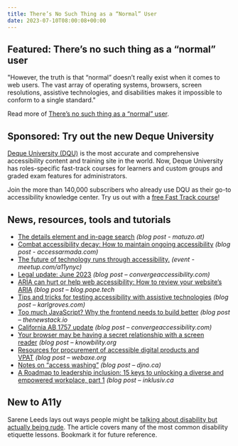```yaml
---
title: There’s No Such Thing as a “Normal” User
date: 2023-07-10T08:00:08+00:00
---
```


## Featured: There’s no such thing as a “normal” user

"However, the truth is that “normal” doesn’t really exist when it comes to web users. The vast array of operating systems, browsers, screen resolutions, assistive technologies, and disabilities makes it impossible to conform to a single standard."

Read more of [There’s no such thing as a “normal” user](https://karlgroves.com/theres-no-such-thing-as-a-normal-user/).

## Sponsored: Try out the new Deque University

[Deque University (DQU)](https://dequeuniversity.com/) is the most accurate and comprehensive accessibility content and training site in the world. Now, Deque University has roles-specific fast-track courses for learners and custom groups and graded exam features for administrators.

Join the more than 140,000 subscribers who already use DQU as their go-to accessibility knowledge center. Try us out with a [free Fast Track course](https://dequeuniversity.com/promo/newdqu)!

## News, resources, tools and tutorials

- [The details element and in-page search](https://www.matuzo.at/blog/2023/details-find-in-page/) *(blog post - matuzo.at)*
- [Combat accessibility decay: How to maintain ongoing accessibility](https://www.accessarmada.com/blog/combat-accessibility-decay-how-to-maintain-ongoing-accessibility/) *(blog post - accessarmada.com)*
- [The future of technology runs through accessibility.](https://www.meetup.com/a11ynyc/events/294352036/) *(event - meetup.com/a11ynyc)*
- [Legal update: June 2023](https://convergeaccessibility.com/2023/07/03/legal-update-june-2023/) *(blog post – convergeaccessibility.com)*
- [ARIA can hurt or help web accessibility: How to review your website’s ARIA](https://blog.pope.tech/2023/07/03/aria-can-hurt-or-help-web-accessibility-how-to-review-your-websites-aria/) *(blog post – blog.pope.tech*
- [Tips and tricks for testing accessibility with assistive technologies](https://karlgroves.com/tips-tricks-for-testing-accessibility-with-assistive-technologies/) *(blog post – karlgroves.com)*
- [Too much JavaScript? Why the frontend needs to build better](https://thenewstack.io/too-much-javascript-why-the-frontend-needs-to-build-better/) *(blog post – thenewstack.io*
- [California AB 1757 update](https://convergeaccessibility.com/2023/07/04/california-ab-1757-update/) *(blog post – convergeaccessibility.com)*
- [Your browser may be having a secret relationship with a screen reader](https://knowbility.org/blog/2023/accessibility-apis-part-3) *(blog post – knowbility.org*
- [Resources for procurement of accessible digital products and VPAT](http://www.webaxe.org/resources-for-procurement-of-accessible-digital-products-vpat/) *(blog post – webaxe.org*
- [Notes on “access washing”](https://www.djno.ca/post/notes-on-access-washing) *(blog post – djno.ca)*
- [A Roadmap to leadership inclusion: 15 keys to unlocking a diverse and empowered workplace, part 1](https://inklusiv.ca/a-roadmap-to-leadership-inclusion-15-keys-to-unlocking-a-diverse-and-empowered-workplace-part-1/) *(blog post – inklusiv.ca*

## New to A11y

Sarene Leeds lays out ways people might be [talking about disability but actually being rude](https://www.rd.com/list/disability-etiquette/). The article covers many of the most common disability etiquette lessons. Bookmark it for future reference.

